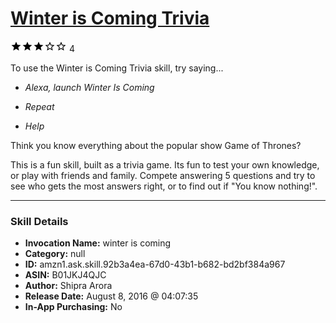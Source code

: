 # [Winter is Coming Trivia](http://alexa.amazon.com/#skills/amzn1.ask.skill.92b3a4ea-67d0-43b1-b682-bd2bf384a967)
![3 stars](../../images/ic_star_black_18dp_1x.png)![3 stars](../../images/ic_star_black_18dp_1x.png)![3 stars](../../images/ic_star_black_18dp_1x.png)![3 stars](../../images/ic_star_border_black_18dp_1x.png)![3 stars](../../images/ic_star_border_black_18dp_1x.png) 4

To use the Winter is Coming Trivia skill, try saying...

* *Alexa, launch Winter Is Coming*

* *Repeat*

* *Help*

Think you know everything about the popular show Game of Thrones?

This is a fun skill, built as a trivia game. Its fun to test your own knowledge, or play with friends and family. 
Compete answering 5 questions and try to see who gets the most answers right, or to find out if "You know nothing!".

***

### Skill Details

* **Invocation Name:** winter is coming
* **Category:** null
* **ID:** amzn1.ask.skill.92b3a4ea-67d0-43b1-b682-bd2bf384a967
* **ASIN:** B01JKJ4QJC
* **Author:** Shipra Arora
* **Release Date:** August 8, 2016 @ 04:07:35
* **In-App Purchasing:** No
